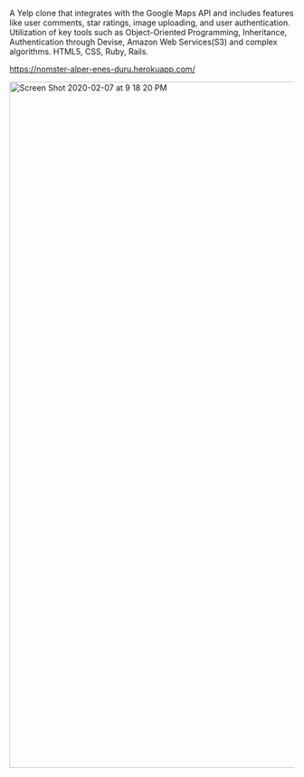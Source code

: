 A Yelp clone that integrates with the Google Maps API and includes features like user comments, star ratings, image uploading, and user authentication. Utilization of key tools such as Object-Oriented Programming, Inheritance, Authentication through Devise, Amazon Web Services(S3) and complex algorithms. HTML5, CSS, Ruby, Rails.

https://nomster-alper-enes-duru.herokuapp.com/

<img width="1212" alt="Screen Shot 2020-02-07 at 9 18 20 PM" src="https://user-images.githubusercontent.com/43013844/74078399-6f355900-49ef-11ea-9fd1-0c0f61549339.png">
